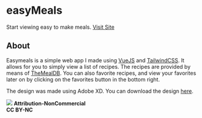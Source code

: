 # easyMeals
Start viewing easy to make meals.
[Visit Site](https://www.easymeals.netlify.com/)

## About
Easymeals is a simple web app I made using [VueJS](https://github.com/vuejs/vue) and [TailwindCSS](https://github.com/tailwindcss/tailwindcss). It allows for you to simply view a list of recipes. The recipes are provided by means of [TheMealDB](https://www.themealdb.com/api.php). You can also favorite recipes, and view your favorites later on by clicking on the favorites button in the bottom right.

The design was made using Adobe XD. You can download the design [here](https://www.dropbox.com/s/g0uhqqd84b9br9o/easyMeals.xd?dl=0).


![](https://licensebuttons.net/l/by-nc/3.0/88x31.png)
**Attribution-NonCommercial  
CC BY-NC**
